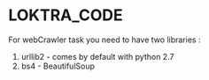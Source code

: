 # LOKTRA_CODE

For webCrawler task you need to have two libraries : 
  1. urllib2 - comes by default with python 2.7
  2. bs4 - BeautifulSoup

